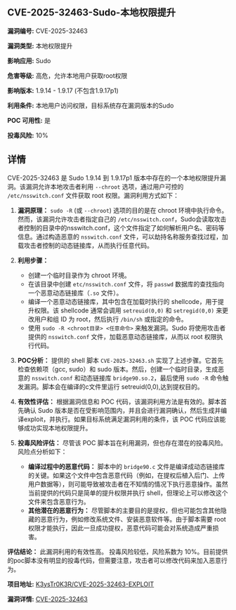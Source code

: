 ## CVE-2025-32463-Sudo-本地权限提升

**漏洞编号:** CVE-2025-32463

**漏洞类型:** 本地权限提升

**影响应用:** Sudo

**危害等级:** 高危，允许本地用户获取root权限

**影响版本:** 1.9.14 - 1.9.17 (不包含1.9.17p1)

**利用条件:** 本地用户访问权限，目标系统存在漏洞版本的Sudo

**POC 可用性:** 是

**投毒风险:** 10%

## 详情

CVE-2025-32463 是 Sudo 1.9.14 到 1.9.17p1 版本中存在的一个本地权限提升漏洞。该漏洞允许本地攻击者利用 `--chroot` 选项，通过用户可控的 `/etc/nsswitch.conf` 文件获取 root 权限。漏洞利用方式如下：

1.  **漏洞原理：** `sudo -R` (或 `--chroot`) 选项的目的是在 chroot 环境中执行命令。然而，该漏洞允许攻击者指定自己的 `/etc/nsswitch.conf`，Sudo会读取攻击者控制的目录中的nsswitch.conf，这个文件指定了如何解析用户名、密码等信息。通过构造恶意的 `nsswitch.conf` 文件，可以劫持名称服务查找过程，加载攻击者控制的动态链接库，从而执行任意代码。

2.  **利用步骤：**
    *   创建一个临时目录作为 chroot 环境。
    *   在该目录中创建 `etc/nsswitch.conf` 文件，将 `passwd` 数据库的查找指向一个恶意动态链接库（`.so` 文件）。
    *   编译一个恶意动态链接库，其中包含在加载时执行的 shellcode，用于提升权限。该 shellcode 通常会调用 `setreuid(0,0)` 和 `setregid(0,0)` 来更改用户和组 ID 为 root，然后执行 `/bin/sh` 或指定的命令。
    *   使用 `sudo -R <chroot目录> <任意命令>` 来触发漏洞。Sudo 将使用攻击者提供的 `nsswitch.conf` 文件，加载恶意动态链接库，从而以 root 权限执行代码。

3.  **POC分析：** 提供的 shell 脚本 `CVE-2025-32463.sh` 实现了上述步骤。它首先检查依赖项（gcc, sudo）和 sudo 版本。然后，创建一个临时目录，生成恶意的 `nsswitch.conf` 和动态链接库 `bridge90.so.2`，最后使用 `sudo -R` 命令触发漏洞。脚本会在编译的c文件里运行 setreuid(0,0),达到提权目的。

4.  **有效性评估：** 根据漏洞信息和 POC 代码，该漏洞利用方法是有效的。脚本首先确认 Sudo 版本是否在受影响范围内，并且会进行漏洞确认，然后生成并编译exploit，并执行。如果目标系统满足漏洞利用的条件，该 POC 代码应该能够成功实现本地权限提升。

5.  **投毒风险评估：** 尽管该 POC 脚本旨在利用漏洞，但也存在潜在的投毒风险。风险点分析如下：
    *   **编译过程中的恶意代码：** 脚本中的 `bridge90.c` 文件是编译成动态链接库的关键。如果这个文件中包含恶意代码（例如，在提权后植入后门、上传用户数据等），则可能导致被攻击者在不知情的情况下执行恶意操作。虽然当前提供的代码只是简单的提升权限并执行 shell，但理论上可以修改这个文件来包含恶意行为。
    *   **其他潜在的恶意行为：** 尽管脚本的主要目的是提权，但也可能包含其他隐藏的恶意行为，例如修改系统文件、安装恶意软件等。由于脚本需要 root 权限才能执行，因此一旦成功提权，恶意代码可能会对系统造成严重损害。

   **评估结论：** 此漏洞利用的有效性高。 投毒风险较低，风险系数为 10%。目前提供的poc脚本没有明显的投毒代码，但需要注意，攻击者可以修改代码来加入恶意行为。

**项目地址:** [K3ysTr0K3R/CVE-2025-32463-EXPLOIT](https://github.com/K3ysTr0K3R/CVE-2025-32463-EXPLOIT)

**漏洞详情:** [CVE-2025-32463](https://nvd.nist.gov/vuln/detail/CVE-2025-32463)